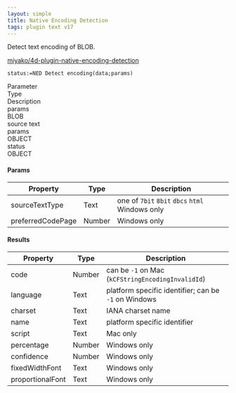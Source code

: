 ```yaml
---
layout: simple
title: Native Encoding Detection
tags: plugin text v17
---
```


Detect text encoding of BLOB.

<!--more-->

[miyako/4d-plugin-native-encoding-detection](https://github.com/miyako/4d-plugin-native-encoding-detection/)

```
status:=NED Detect encoding(data;params)
```

<div class="grid">
  <div class="syntax-th cell cell--2">Parameter</div>
  <div class="syntax-th cell cell--2">Type</div>
  <div class="syntax-th cell cell--8">Description</div>
  <div class="syntax-td cell cell--2">params</div>
  <div class="syntax-td cell cell--2">BLOB</div>
  <div class="syntax-td cell cell--8">source text</div>      
  <div class="syntax-td cell cell--2">params</div>
  <div class="syntax-td cell cell--2">OBJECT</div>
  <div class="syntax-td cell cell--8"></div>         
  <div class="syntax-td cell cell--2">status</div>
  <div class="syntax-td cell cell--2">OBJECT</div>
  <div class="syntax-td cell cell--8"></div>          
</div>

#### Params

Property|Type|Description
------------|------|----
sourceTextType | Text|one of `7bit` `8bit` `dbcs` `html` Windows only
preferredCodePage | Number|Windows only 

#### Results

Property|Type|Description
------------|------|----
code | Number|can be `-1` on Mac (`kCFStringEncodingInvalidId`)
language | Text|platform specific identifier; can be `-1` on Windows
charset | Text|IANA charset name
name | Text|platform specific identifier
script | Text|Mac only
percentage | Number|Windows only
confidence | Number|Windows only
fixedWidthFont | Text|Windows only
proportionalFont | Text|Windows only
